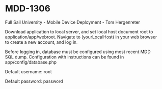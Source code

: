 MDD-1306
========

Full Sail University - Mobile Device Deployment - Tom Hergenreter

Download application to local server, and set local host document root to application/app/webroot. Navigate to (yourLocalHost) in your web browser to create a new account, and log in. 

Before logging in, database must be configured using most recent MDD SQL dump. Configuration with instructions can be found in app/config/database.php

Default username: root

Default password: password




